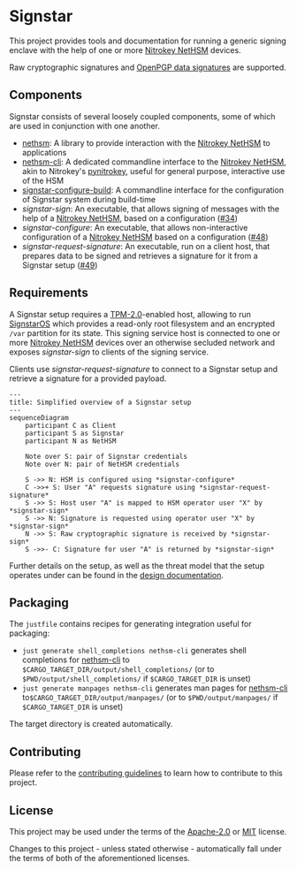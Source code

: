 # Signstar

This project provides tools and documentation for running a generic signing enclave with the help of one or more [Nitrokey NetHSM] devices.

Raw cryptographic signatures and [OpenPGP data signatures] are supported.

## Components

Signstar consists of several loosely coupled components, some of which are used in conjunction with one another.

- [nethsm]: A library to provide interaction with the [Nitrokey NetHSM] to applications
- [nethsm-cli]: A dedicated commandline interface to the [Nitrokey NetHSM], akin to Nitrokey's [pynitrokey], useful for general purpose, interactive use of the HSM
- [signstar-configure-build]: A commandline interface for the configuration of Signstar system during build-time
- *signstar-sign*: An executable, that allows signing of messages with the help of a [Nitrokey NetHSM], based on a configuration ([#34])
- *signstar-configure*: An executable, that allows non-interactive configuration of a [Nitrokey NetHSM] based on a configuration ([#48])
- *signstar-request-signature*: An executable, run on a client host, that prepares data to be signed and retrieves a signature for it from a Signstar setup ([#49])

## Requirements

A Signstar setup requires a [TPM-2.0]-enabled host, allowing to run [SignstarOS] which provides a read-only root filesystem and an encrypted `/var` partition for its state.
This signing service host is connected to one or more [Nitrokey NetHSM] devices over an otherwise secluded network and exposes *signstar-sign* to clients of the signing service.

Clients use *signstar-request-signature* to connect to a Signstar setup and retrieve a signature for a provided payload.

```mermaid
---
title: Simplified overview of a Signstar setup
---
sequenceDiagram
    participant C as Client
    participant S as Signstar
    participant N as NetHSM

    Note over S: pair of Signstar credentials
    Note over N: pair of NetHSM credentials

    S ->> N: HSM is configured using *signstar-configure*
    C ->>+ S: User "A" requests signature using *signstar-request-signature*
    S ->> S: Host user "A" is mapped to HSM operator user "X" by *signstar-sign*
    S ->> N: Signature is requested using operator user "X" by *signstar-sign*
    N ->> S: Raw cryptographic signature is received by *signstar-sign*
    S ->>- C: Signature for user "A" is returned by *signstar-sign*
```

Further details on the setup, as well as the threat model that the setup operates under can be found in the [design documentation].

## Packaging

The `justfile` contains recipes for generating integration useful for packaging:

- `just generate shell_completions nethsm-cli` generates shell completions for [nethsm-cli] to `$CARGO_TARGET_DIR/output/shell_completions/` (or to `$PWD/output/shell_completions/` if `$CARGO_TARGET_DIR` is unset)
- `just generate manpages nethsm-cli` generates man pages for [nethsm-cli] to`$CARGO_TARGET_DIR/output/manpages/` (or to `$PWD/output/manpages/` if `$CARGO_TARGET_DIR` is unset)

The target directory is created automatically.

## Contributing

Please refer to the [contributing guidelines] to learn how to contribute to this project.

## License

This project may be used under the terms of the [Apache-2.0] or [MIT] license.

Changes to this project - unless stated otherwise - automatically fall under the terms of both of the aforementioned licenses.

[Apache-2.0]: https://www.apache.org/licenses/LICENSE-2.0
[MIT]: https://opensource.org/licenses/MIT
[Nitrokey NetHSM]: https://www.nitrokey.com/products/nethsm
[OpenPGP data signatures]: https://openpgp.dev/book/signing_data.html
[SignstarOS]: resources/mkosi/signstar/README.md
[TPM-2.0]: https://en.wikipedia.org/wiki/Trusted_Platform_Module
[design documentation]: resources/docs/design.md
[contributing guidelines]: CONTRIBUTING.md
[nethsm]: nethsm/
[nethsm-cli]: nethsm-cli/
[pynitrokey]: https://github.com/Nitrokey/pynitrokey
[signstar-configure-build]: signstar-configure-build/
[#34]: https://gitlab.archlinux.org/archlinux/signstar/-/issues/34
[#48]: https://gitlab.archlinux.org/archlinux/signstar/-/issues/48
[#49]: https://gitlab.archlinux.org/archlinux/signstar/-/issues/49

